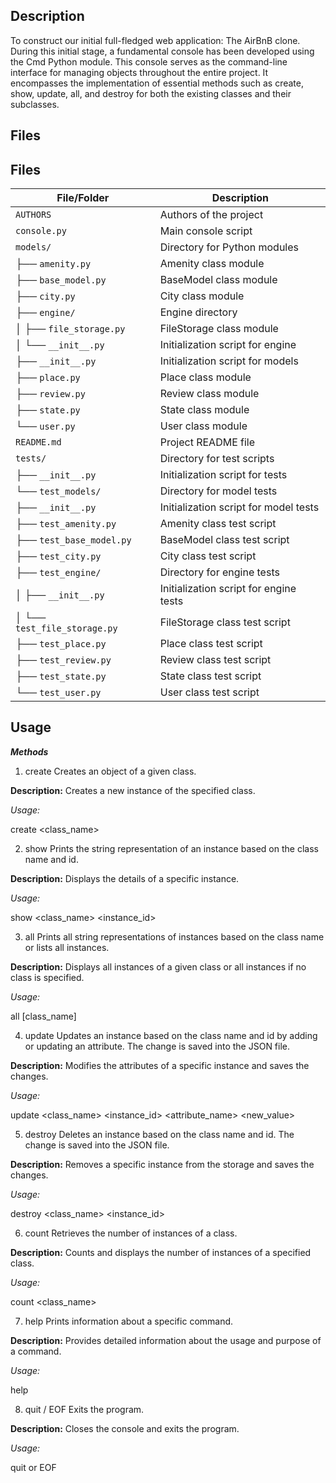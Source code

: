 ## Description
To construct our initial full-fledged web application:
The AirBnB clone. During this initial stage, a fundamental console has been developed using the Cmd Python module.
This console serves as the command-line interface for managing objects throughout the entire project. It encompasses the implementation of essential methods such as create, show, update, all, and destroy for both the existing classes and their subclasses.


## Files

## Files

| File/Folder                    | Description                         |
| ------------------------------ | ----------------------------------- |
| `AUTHORS`                       | Authors of the project              |
| `console.py`                   | Main console script                 |
| `models/`                      | Directory for Python modules        |
| ├── `amenity.py`                | Amenity class module                |
| ├── `base_model.py`             | BaseModel class module              |
| ├── `city.py`                   | City class module                   |
| ├── `engine/`                   | Engine directory                    |
| │   ├── `file_storage.py`       | FileStorage class module            |
| │   └── `__init__.py`           | Initialization script for engine    |
| ├── `__init__.py`               | Initialization script for models    |
| ├── `place.py`                  | Place class module                  |
| ├── `review.py`                 | Review class module                 |
| ├── `state.py`                  | State class module                  |
| └── `user.py`                   | User class module                   |
| `README.md`                     | Project README file                 |
| `tests/`                        | Directory for test scripts           |
| ├── `__init__.py`               | Initialization script for tests     |
| └── `test_models/`              | Directory for model tests           |
| ├── `__init__.py`               | Initialization script for model tests |
| ├── `test_amenity.py`           | Amenity class test script           |
| ├── `test_base_model.py`        | BaseModel class test script         |
| ├── `test_city.py`              | City class test script               |
| ├── `test_engine/`              | Directory for engine tests          |
| │   ├── `__init__.py`           | Initialization script for engine tests |
| │   └── `test_file_storage.py`  | FileStorage class test script       |
| ├── `test_place.py`             | Place class test script             |
| ├── `test_review.py`            | Review class test script            |
| ├── `test_state.py`             | State class test script             |
| └── `test_user.py`              | User class test script              |



## Usage
***Methods***

1. create
Creates an object of a given class.

**Description:**
Creates a new instance of the specified class.

*Usage:*

create <class_name>

2. show
Prints the string representation of an instance based on the class name and id.

**Description:**
Displays the details of a specific instance.

*Usage:*

show <class_name> <instance_id>

3. all
Prints all string representations of instances based on the class name or lists all instances.

**Description:**
Displays all instances of a given class or all instances if no class is specified.

*Usage:*

all [class_name]

4. update
Updates an instance based on the class name and id by adding or updating an attribute. The change is saved into the JSON file.

**Description:**
Modifies the attributes of a specific instance and saves the changes.

*Usage:*

update <class_name> <instance_id> <attribute_name> <new_value>

5. destroy
Deletes an instance based on the class name and id. The change is saved into the JSON file.

**Description:**
Removes a specific instance from the storage and saves the changes.

*Usage:*

destroy <class_name> <instance_id>

6. count
Retrieves the number of instances of a class.

**Description:**
Counts and displays the number of instances of a specified class.

*Usage:*

count <class_name>

7. help
Prints information about a specific command.

**Description:**
Provides detailed information about the usage and purpose of a command.

*Usage:*

help <command>

8. quit / EOF
Exits the program.

**Description:**
Closes the console and exits the program.

*Usage:*

quit or EOF
